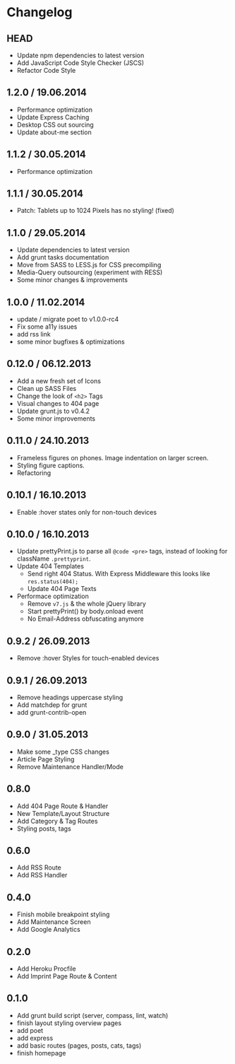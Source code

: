 # Changelog

## HEAD
* Update npm dependencies to latest version
* Add JavaScript Code Style Checker (JSCS)
* Refactor Code Style

## 1.2.0 / 19.06.2014
* Performance optimization
* Update Express Caching
* Desktop CSS out sourcing
* Update about-me section

## 1.1.2 / 30.05.2014
* Performance optimization

## 1.1.1 / 30.05.2014
* Patch: Tablets up to 1024 Pixels has no styling! (fixed)

## 1.1.0 / 29.05.2014
* Update dependencies to latest version
* Add grunt tasks documentation
* Move from SASS to LESS.js for CSS precompiling
* Media-Query outsourcing (experiment with RESS)
* Some minor changes & improvements

## 1.0.0 / 11.02.2014
* update / migrate poet to v1.0.0-rc4
* Fix some a11y issues
* add rss link
* some minor bugfixes & optimizations

## 0.12.0 / 06.12.2013
* Add a new fresh set of Icons
* Clean up SASS Files
* Change the look of `<h2>` Tags
* Visual changes to 404 page
* Update grunt.js to v0.4.2
* Some minor improvements

## 0.11.0 / 24.10.2013
* Frameless figures on phones. Image indentation on larger screen.
* Styling figure captions.
* Refactoring

## 0.10.1 / 16.10.2013
* Enable :hover states only for non-touch devices


## 0.10.0 / 16.10.2013
* Update prettyPrint.js to parse all `@code <pre>` tags, instead of looking for className `.prettyprint`.
* Update 404 Templates
  * Send right 404 Status. With Express Middleware this looks like `res.status(404);`
  * Update 404 Page Texts
* Performace optimization
  * Remove `v7.js` & the whole jQuery library
  * Start prettyPrint() by body.onload event
  * No Email-Address obfuscating anymore

## 0.9.2 / 26.09.2013
* Remove :hover Styles for touch-enabled devices

## 0.9.1 / 26.09.2013
* Remove headings uppercase styling
* Add matchdep for grunt
* add grunt-contrib-open

## 0.9.0 / 31.05.2013
* Make some _type CSS changes
* Article Page Styling
* Remove Maintenance Handler/Mode

## 0.8.0
* Add 404 Page Route & Handler
* New Template/Layout Structure
* Add Category & Tag Routes
* Styling posts, tags

## 0.6.0
* Add RSS Route
* Add RSS Handler

## 0.4.0
* Finish mobile breakpoint styling
* Add Maintenance Screen
* Add Google Analytics

## 0.2.0
* Add Heroku Procfile
* Add Imprint Page Route & Content

## 0.1.0
* Add grunt build script (server, compass, lint, watch)
* finish layout styling overview pages
* add poet
* add express
* add basic routes (pages, posts, cats, tags)
* finish homepage
